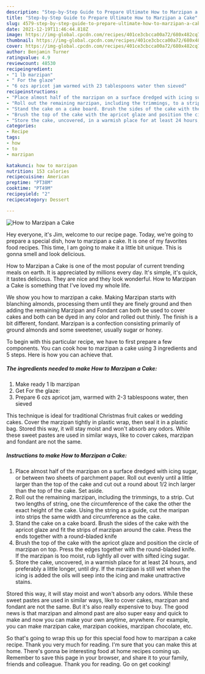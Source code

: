 ```yaml
---
description: "Step-by-Step Guide to Prepare Ultimate How to Marzipan a Cake"
title: "Step-by-Step Guide to Prepare Ultimate How to Marzipan a Cake"
slug: 4579-step-by-step-guide-to-prepare-ultimate-how-to-marzipan-a-cake
date: 2021-12-19T11:46:44.818Z
image: https://img-global.cpcdn.com/recipes/401ce3cbcca00a72/680x482cq70/how-to-marzipan-a-cake-recipe-main-photo.jpg
thumbnail: https://img-global.cpcdn.com/recipes/401ce3cbcca00a72/680x482cq70/how-to-marzipan-a-cake-recipe-main-photo.jpg
cover: https://img-global.cpcdn.com/recipes/401ce3cbcca00a72/680x482cq70/how-to-marzipan-a-cake-recipe-main-photo.jpg
author: Benjamin Turner
ratingvalue: 4.9
reviewcount: 48530
recipeingredient:
- "1 lb marzipan"
- " For the glaze"
- "6 ozs apricot jam warmed with 23 tablespoons water then sieved"
recipeinstructions:
- "Place almost half of the marzipan on a surface dredged with icing sugar, or between two sheets of parchment paper. Roll out evenly until a little larger than the top of the cake and cut out a round about 1/2 inch larger than the top of the cake. Set aside."
- "Roll out the remaining marzipan, including the trimmings, to a strip. Cut two lengths of string, one the circumference of the cake the other the exact height of the cake. Using the string as a guide, cut the maripan into strips the same width and circumference as the cake."
- "Stand the cake on a cake board. Brush the sides of the cake with the apricot glaze and fit the strips of marzipan around the cake. Press the ends together with a round-bladed knife"
- "Brush the top of the cake with the apricot glaze and position the circle of marzipan on top. Press the edges together with the round-bladed knife. If the marzipan is too moist, rub lightly all over with sifted icing sugar."
- "Store the cake, uncovered, in a warmish place for at least 24 hours, and preferably a little longer, until dry. If the marzipan is still wet when the icing is added the oils will seep into the icing and make unattractive stains."
categories:
- Recipe
tags:
- how
- to
- marzipan

katakunci: how to marzipan 
nutrition: 153 calories
recipecuisine: American
preptime: "PT38M"
cooktime: "PT49M"
recipeyield: "2"
recipecategory: Dessert

---
```



![How to Marzipan a Cake](https://img-global.cpcdn.com/recipes/401ce3cbcca00a72/680x482cq70/how-to-marzipan-a-cake-recipe-main-photo.jpg)

Hey everyone, it's Jim, welcome to our recipe page. Today, we're going to prepare a special dish, how to marzipan a cake. It is one of my favorites food recipes. This time, I am going to make it a little bit unique. This is gonna smell and look delicious.

How to Marzipan a Cake is one of the most popular of current trending meals on earth. It is appreciated by millions every day. It's simple, it's quick, it tastes delicious. They are nice and they look wonderful. How to Marzipan a Cake is something that I've loved my whole life.

We show you how to marzipan a cake. Making Marzipan starts with blanching almonds, processing them until they are finely ground and then adding the remaining Marzipan and Fondant can both be used to cover cakes and both can be dyed in any color and rolled out thinly. The finish is a bit different, fondant. Marzipan is a confection consisting primarily of ground almonds and some sweetener, usually sugar or honey.


To begin with this particular recipe, we have to first prepare a few components. You can cook how to marzipan a cake using 3 ingredients and 5 steps. Here is how you can achieve that.

<!--inarticleads1-->

##### The ingredients needed to make How to Marzipan a Cake:

1. Make ready 1 lb marzipan
1. Get  For the glaze:
1. Prepare 6 ozs apricot jam, warmed with 2-3 tablespoons water, then sieved


This technique is ideal for traditional Christmas fruit cakes or wedding cakes. Cover the marzipan tightly in plastic wrap, then seal it in a plastic bag. Stored this way, it will stay moist and won&#39;t absorb any odors. While these sweet pastes are used in similar ways, like to cover cakes, marzipan and fondant are not the same. 

<!--inarticleads2-->

##### Instructions to make How to Marzipan a Cake:

1. Place almost half of the marzipan on a surface dredged with icing sugar, or between two sheets of parchment paper. Roll out evenly until a little larger than the top of the cake and cut out a round about 1/2 inch larger than the top of the cake. Set aside.
1. Roll out the remaining marzipan, including the trimmings, to a strip. Cut two lengths of string, one the circumference of the cake the other the exact height of the cake. Using the string as a guide, cut the maripan into strips the same width and circumference as the cake.
1. Stand the cake on a cake board. Brush the sides of the cake with the apricot glaze and fit the strips of marzipan around the cake. Press the ends together with a round-bladed knife
1. Brush the top of the cake with the apricot glaze and position the circle of marzipan on top. Press the edges together with the round-bladed knife. If the marzipan is too moist, rub lightly all over with sifted icing sugar.
1. Store the cake, uncovered, in a warmish place for at least 24 hours, and preferably a little longer, until dry. If the marzipan is still wet when the icing is added the oils will seep into the icing and make unattractive stains.


Stored this way, it will stay moist and won&#39;t absorb any odors. While these sweet pastes are used in similar ways, like to cover cakes, marzipan and fondant are not the same. But it&#39;s also really expensive to buy. The good news is that marzipan and almond past are also super easy and quick to make and now you can make your own anytime, anywhere. For example, you can make marzipan cake, marzipan cookies, marzipan chocolate, etc. 

So that's going to wrap this up for this special food how to marzipan a cake recipe. Thank you very much for reading. I'm sure that you can make this at home. There's gonna be interesting food at home recipes coming up. Remember to save this page in your browser, and share it to your family, friends and colleague. Thank you for reading. Go on get cooking!
